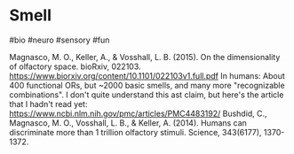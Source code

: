# Smell

#bio #neuro #sensory #fun

Magnasco, M. O., Keller, A., & Vosshall, L. B. (2015). On the dimensionality of olfactory space. bioRxiv, 022103.
https://www.biorxiv.org/content/10.1101/022103v1.full.pdf
In humans: About 400 functional ORs, but ~2000 basic smells, and many more "recognizable combinations".
I don't quite understand this ast claim, but here's the article that I hadn't read yet:
https://www.ncbi.nlm.nih.gov/pmc/articles/PMC4483192/
Bushdid, C., Magnasco, M. O., Vosshall, L. B., & Keller, A. (2014). Humans can discriminate more than 1 trillion olfactory stimuli. Science, 343(6177), 1370-1372.
